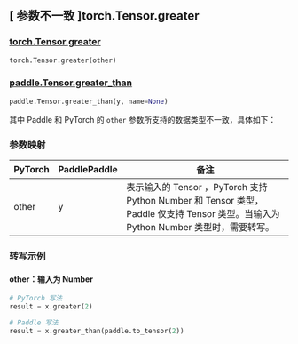 ## [ 参数不一致 ]torch.Tensor.greater

### [torch.Tensor.greater](https://pytorch.org/docs/stable/generated/torch.Tensor.greater.html?highlight=torch+tensor+greater#torch.Tensor.greater)

```python
torch.Tensor.greater(other)
```

### [paddle.Tensor.greater_than](https://www.paddlepaddle.org.cn/documentation/docs/zh/develop/api/paddle/Tensor_cn.html#greater-than-y-name-none)

```python
paddle.Tensor.greater_than(y, name=None)
```

其中 Paddle 和 PyTorch 的 `other` 参数所支持的数据类型不一致，具体如下：
### 参数映射

| PyTorch                          | PaddlePaddle                 | 备注                                                   |
|----------------------------------|------------------------------| ------------------------------------------------------ |
| other  |  y  | 表示输入的 Tensor ，PyTorch 支持 Python Number 和 Tensor 类型， Paddle 仅支持 Tensor 类型。当输入为 Python Number 类型时，需要转写。  |

### 转写示例
#### other：输入为 Number
```python
# PyTorch 写法
result = x.greater(2)

# Paddle 写法
result = x.greater_than(paddle.to_tensor(2))
```
